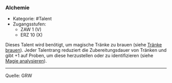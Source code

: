 ### Alchemie

- Kategorie: #Talent
- Zugangsstufen:
  - ZAW 1 (V)
  - ERZ 10 (X)

Dieses Talent wird benötigt, um magische Tränke zu brauen (siehe [Tränke brauen](../spielleitung-schaetze.md#tränke-brauen)). Jeder Talentrang reduziert die Zubereitungsdauer von Tränken und gibt +1 auf Proben, um diese herzustellen oder zu identifizieren (siehe [Magie analysieren](../regeln-magie.md#magie-analysieren)).

---

Quelle: GRW
